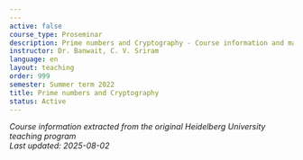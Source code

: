 ```yaml
---
---
active: false
course_type: Proseminar
description: Prime numbers and Cryptography - Course information and materials.
instructor: Dr. Banwait, C. V. Sriram
language: en
layout: teaching
order: 999
semester: Summer term 2022
title: Prime numbers and Cryptography
status: Active
---
```



*Course information extracted from the original Heidelberg University teaching program*  
*Last updated: 2025-08-02*